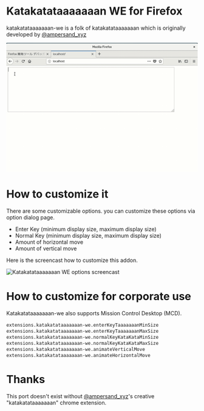 # Katakatataaaaaaan WE for Firefox

katakatataaaaaaan-we is a folk of katakatataaaaaaan which is originally developed by [@ampersand_xyz](https://twitter.com/ampersand_xyz)

![Katakatataaaaaaan WE screencast](https://raw.githubusercontent.com/kenhys/katakatataaaaaaan-we/master/examples/katakatataaaaaaan-we.gif)

# How to customize it

There are some customizable options. you can customize these options via option dialog page.

* Enter Key (minimum display size, maximum display size)
* Normal Key (minimum display size, maximum display size)
* Amount of horizontal move
* Amount of vertical move

Here is the screencast how to customize this addon.

![Katakatataaaaaaan WE options screencast](https://raw.githubusercontent.com/kenhys/katakatataaaaaaan-we/master/examples/katakatataaaaaaan-we-options.gif)

# How to customize for corporate use

Katakatataaaaaaan-we also supports Mission Control Desktop (MCD).

```
extensions.katakatataaaaaaan-we.enterKeyTaaaaaaanMinSize
extensions.katakatataaaaaaan-we.enterKeyTaaaaaaanMaxSize
extensions.katakatataaaaaaan-we.normalKeyKataKataMinSize
extensions.katakatataaaaaaan-we.normalKeyKataKataMaxSize
extensions.katakatataaaaaaan-we.animateVerticalMove
extensions.katakatataaaaaaan-we.animateHorizontalMove
```

# Thanks

This port doesn't exist without [@ampersand_xyz](https://twitter.com/ampersand_xyz)'s creative "katakatataaaaaaan" chrome extension.
